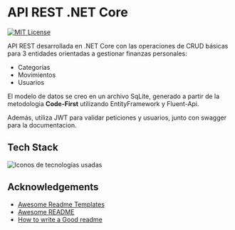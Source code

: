 
# API REST .NET Core

[![MIT License](https://img.shields.io/badge/License-MIT-green.svg)](https://choosealicense.com/licenses/mit/)

API REST desarrollada en .NET Core con las operaciones de CRUD básicas para 3 entidades orientadas a gestionar finanzas personales: 
- Categorías 
- Movimientos
- Usuarios

El modelo de datos se creo en un archivo SqLite, generado a partir de la metodologia **Code-First** utilizando EntityFramework y Fluent-Api.

Además, utiliza JWT para validar peticiones y usuarios, junto con swagger para la documentacion.

## Tech Stack

![Iconos de tecnologías usadas](https://skillicons.dev/icons?i=cs,dotnet,sqlite,entityframework)

## Acknowledgements

 - [Awesome Readme Templates](https://awesomeopensource.com/project/elangosundar/awesome-README-templates)
 - [Awesome README](https://github.com/matiassingers/awesome-readme)
 - [How to write a Good readme](https://bulldogjob.com/news/449-how-to-write-a-good-readme-for-your-github-project)


